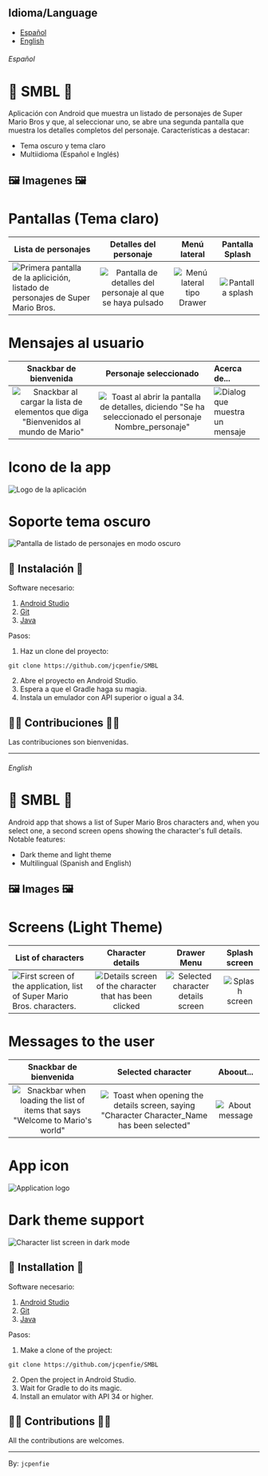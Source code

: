 ## Idioma/Language

* [Español](#Español)
* [English](#English)

###### Español

# 👾 SMBL 👾

Aplicación con Android que muestra un listado de personajes de Super Mario Bros y que, al seleccionar uno, se abre una segunda pantalla que muestra los detalles completos del personaje. Características a destacar:
- Tema oscuro y tema claro
- Multiidioma (Español e Inglés)


## 🖼️ Imagenes 🖼️

# Pantallas (Tema claro)

| Lista de personajes                                                                                                                                                                |                                                                      Detalles del personaje                                                                       |                                                          Menú lateral                                                           |                                                      Pantalla Splash                                                      |
|------------------------------------------------------------------------------------------------------------------------------------------------------------------------------------|:-----------------------------------------------------------------------------------------------------------------------------------------------------------------:|:-------------------------------------------------------------------------------------------------------------------------------:|:-------------------------------------------------------------------------------------------------------------------------:|
| ![Primera pantalla de la aplicición, listado de personajes de Super Mario Bros.](https://github.com/jcpenfie/SMBL/blob/master/app/src/main/res/drawable/github%20imgs/home_es.png) | ![Pantalla de detalles del personaje al que se haya pulsado](https://github.com/jcpenfie/SMBL/blob/master/app/src/main/res/drawable/github%20imgs/details_es.png) | ![Menú lateral tipo Drawer](https://github.com/jcpenfie/SMBL/blob/master/app/src/main/res/drawable/github%20imgs/drawer_es.png) | ![Pantalla splash](https://github.com/jcpenfie/SMBL/blob/master/app/src/main/res/drawable/github%20imgs/splashscreen.png) |

# Mensajes al usuario
|                                                                                    Snackbar de bienvenida                                                                                    |                                                                                           Personaje seleccionado                                                                                            | Acerca de...                                                                                                                         |
|:--------------------------------------------------------------------------------------------------------------------------------------------------------------------------------------------:|:-----------------------------------------------------------------------------------------------------------------------------------------------------------------------------------------------------------:|:-------------------------------------------------------------------------------------------------------------------------------------|
| ![Snackbar al cargar la lista de elementos que diga "Bienvenidos al mundo de Mario"](https://github.com/jcpenfie/SMBL/blob/master/app/src/main/res/drawable/github%20imgs/welcomming_es.png) | ![Toast al abrir la pantalla de detalles, diciendo "Se ha seleccionado el personaje Nombre_personaje"](https://github.com/jcpenfie/SMBL/blob/master/app/src/main/res/drawable/github%20imgs/selecte_es.png) | ![Dialog que muestra un mensaje](https://github.com/jcpenfie/SMBL/blob/master/app/src/main/res/drawable/github%20imgs/dialog_es.png) |

# Icono de la app
![Logo de la aplicación](https://github.com/jcpenfie/SMBL/blob/master/app/src/main/res/drawable/github%20imgs/applogo.png)

# Soporte tema oscuro
![Pantalla de listado de personajes en modo oscuro](https://github.com/jcpenfie/SMBL/blob/master/app/src/main/res/drawable/github%20imgs/darkTheme_es.png)

## 🚀 Instalación 🚀
Software necesario:
1. [Android Studio](https://developer.android.com/studio?hl=es-419)
2. [Git](https://git-scm.com/)
3. [Java](https://www.java.com/es/)

Pasos:
1. Haz un clone del proyecto:
```
git clone https://github.com/jcpenfie/SMBL
```
2. Abre el proyecto en Android Studio.
3. Espera a que el Gradle haga su magia.
4. Instala un emulador con API superior o igual a 34.

## 🧑‍💻 Contribuciones 🧑‍💻
Las contribuciones son bienvenidas.

---

###### English

# 👾 SMBL 👾

Android app that shows a list of Super Mario Bros characters and, when you select one, a second screen opens showing the character's full details. Notable features:
- Dark theme and light theme
- Multilingual (Spanish and English)

## 🖼️ Images 🖼️

# Screens (Light Theme)
| List of characters                                                                                                                                                          |                                                                       Character details                                                                       |                                                               Drawer Menu                                                                |                                                      Splash screen                                                      |
|-----------------------------------------------------------------------------------------------------------------------------------------------------------------------------|:-------------------------------------------------------------------------------------------------------------------------------------------------------------:|:----------------------------------------------------------------------------------------------------------------------------------------:|:-----------------------------------------------------------------------------------------------------------------------:|
| ![First screen of the application, list of Super Mario Bros. characters.](https://github.com/jcpenfie/SMBL/blob/master/app/src/main/res/drawable/github%20imgs/home_en.png) | ![Details screen of the character that has been clicked](https://github.com/jcpenfie/SMBL/blob/master/app/src/main/res/drawable/github%20imgs/details_en.png) | ![Selected character details screen](https://github.com/jcpenfie/SMBL/blob/master/app/src/main/res/drawable/github%20imgs/drawer_en.png) | ![Splash screen](https://github.com/jcpenfie/SMBL/blob/master/app/src/main/res/drawable/github%20imgs/splashscreen.png) |

# Messages to the user
|                                                                                 Snackbar de bienvenida                                                                                  |                                                                                         Selected character                                                                                         |                                                      Aboout...                                                       |
|:---------------------------------------------------------------------------------------------------------------------------------------------------------------------------------------:|:--------------------------------------------------------------------------------------------------------------------------------------------------------------------------------------------------:|:--------------------------------------------------------------------------------------------------------------------:|
| ![Snackbar when loading the list of items that says "Welcome to Mario's world"](https://github.com/jcpenfie/SMBL/blob/master/app/src/main/res/drawable/github%20imgs/welcomming_en.png) | ![Toast when opening the details screen, saying "Character Character_Name has been selected"](https://github.com/jcpenfie/SMBL/blob/master/app/src/main/res/drawable/github%20imgs/selecte_en.png) | ![About message](https://github.com/jcpenfie/SMBL/blob/master/app/src/main/res/drawable/github%20imgs/dialog_en.png) |

# App icon
![Application logo](https://github.com/jcpenfie/SMBL/blob/master/app/src/main/res/drawable/github%20imgs/applogo.png)

# Dark theme support
![Character list screen in dark mode](https://github.com/jcpenfie/SMBL/blob/master/app/src/main/res/drawable/github%20imgs/darkTheme_en.png)

## 🚀 Installation 🚀
Software necesario:
1. [Android Studio](https://developer.android.com/studio?hl=es-419)
2. [Git](https://git-scm.com/)
3. [Java](https://www.java.com/es/)

Pasos:
1. Make a clone of the project:
```
git clone https://github.com/jcpenfie/SMBL
```
2. Open the project in Android Studio.
3. Wait for Gradle to do its magic.
4. Install an emulator with API 34 or higher.

## 🧑‍💻 Contributions 🧑‍💻
All the contributions are welcomes.


---
By: `jcpenfie`
